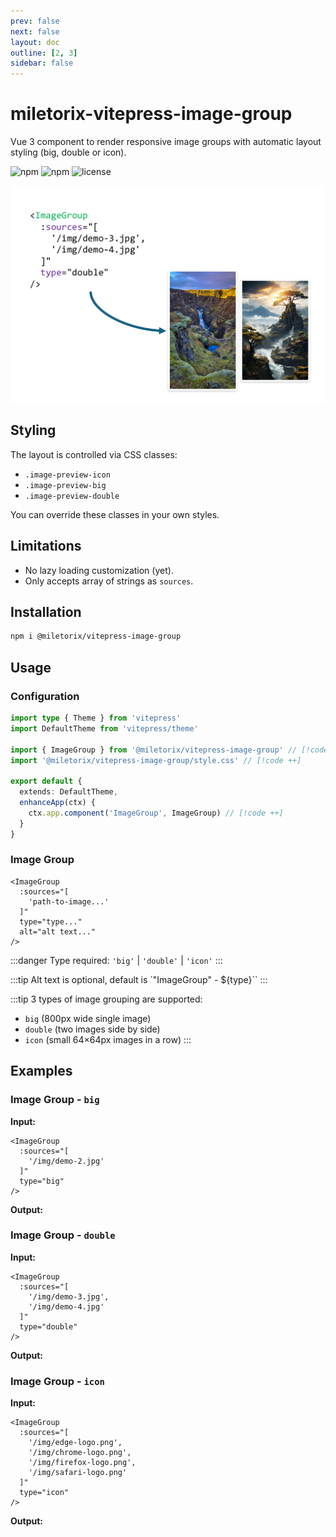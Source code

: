 ```yaml
---
prev: false
next: false
layout: doc
outline: [2, 3]
sidebar: false
---
```


# miletorix-vitepress-image-group

Vue 3 component to render responsive image groups with automatic layout styling (big, double or icon).

![npm](https://img.shields.io/npm/v/@miletorix/vitepress-image-group) ![npm](https://img.shields.io/npm/dw/@miletorix/vitepress-image-group) ![license](https://img.shields.io/npm/l/@miletorix/vitepress-image-group)

<p align="center">
  <img src="/demo-1.png" alt="vitepress-enhanced-site-links demo" width="800">
</p>

## Styling

The layout is controlled via CSS classes:

- `.image-preview-icon`
- `.image-preview-big`
- `.image-preview-double`

You can override these classes in your own styles.

## Limitations

- No lazy loading customization (yet).
- Only accepts array of strings as `sources`.

## Installation

```sh [npm]
npm i @miletorix/vitepress-image-group
```

## Usage

### Configuration

```typescript  [docs/.vitepress/theme/index.ts]
import type { Theme } from 'vitepress'
import DefaultTheme from 'vitepress/theme'
 
import { ImageGroup } from '@miletorix/vitepress-image-group' // [!code ++]
import '@miletorix/vitepress-image-group/style.css' // [!code ++]

export default {
  extends: DefaultTheme,
  enhanceApp(ctx) {
    ctx.app.component('ImageGroup', ImageGroup) // [!code ++]
  }
}
```

### Image Group

```vue
<ImageGroup
  :sources="[
    'path-to-image...'
  ]"
  type="type..."
  alt="alt text..."
/>
```

:::danger
Type required: `'big'` | `'double'` | `'icon'`
:::

:::tip
Alt text is optional, default is `"ImageGroup" - ${type}``
:::

:::tip
3 types of image grouping are supported:
- `big` (800px wide single image)
- `double` (two images side by side)
- `icon` (small 64×64px images in a row)
:::

## Examples

### Image Group - `big`

**Input:**

```vue [example.md]
<ImageGroup
  :sources="[
    '/img/demo-2.jpg'
  ]"
  type="big"
/>
```

**Output:**

<ImageGroup
  :sources="[
    'demo-2.jpg'
  ]"
  type="big"
/>

### Image Group - `double`

**Input:**

```vue [example.md]
<ImageGroup
  :sources="[
    '/img/demo-3.jpg',
    '/img/demo-4.jpg'
  ]"
  type="double"
/>
```

**Output:**

<ImageGroup
  :sources="[
    'demo-3.jpg',
    'demo-4.jpg'
  ]"
  type="double"
/>

### Image Group - `icon`

**Input:**

```vue [example.md]
<ImageGroup
  :sources="[
    '/img/edge-logo.png',
    '/img/chrome-logo.png',
    '/img/firefox-logo.png',
    '/img/safari-logo.png'
  ]"
  type="icon"
/>
```

**Output:**

<ImageGroup
  :sources="[
    'edge-logo.png',
    'chrome-logo.png',
    'firefox-logo.png',
    'safari-logo.png'
  ]"
  type="icon"
/>